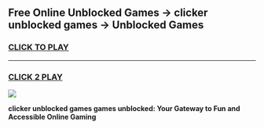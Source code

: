 
## Free Online Unblocked Games → clicker unblocked games → Unblocked Games
<h3>
<a href="https://premium.freeplayer.one?title=clicker_unblocked_games&ref=21F">CLICK TO PLAY</a></h3>
<hr>

<h3>
<a href="https://premium.freeplayer.one?title=clicker_unblocked_games&ref=21F">CLICK 2 PLAY</a>
  
</h3>

<a href="https://premium.freeplayer.one?title=clicker_unblocked_games&ref=21F/"><img src="https://clearcache.store/games.png"></a>


**clicker unblocked games games unblocked: Your Gateway to Fun and Accessible Online Gaming**
